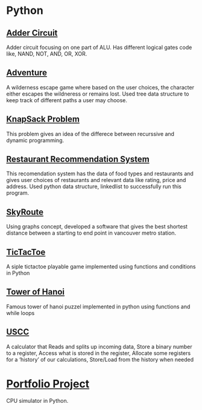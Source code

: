 # Python

## [Adder Circuit](https://github.com/aditya-tekale-99/Python/blob/main/Adder%20Circuit/adder_circuit.py)
Adder circuit focusing on one part of ALU. Has different logical gates code like, NAND, NOT, AND, OR, XOR.  

## [Adventure](https://github.com/aditya-tekale-99/Python/tree/main/Adventure)
A wilderness escape game where based on the user choices, the character either escapes the wildneress or remains lost. Used tree data structure to keep track of different paths a user may choose.

## [KnapSack Problem](https://github.com/aditya-tekale-99/Python/tree/main/KnapSack%20Problem)
This problem gives an idea of the differece between recurssive and dynamic programming.

## [Restaurant Recommendation System](https://github.com/aditya-tekale-99/Python/tree/main/Restaurant%20Recommendation%20System)
This recomendation system has the data of food types and restaurants and gives user choices of restaurants and relevant data like rating, price and address. Used python data structure, linkedlist to successfully run this program.

## [SkyRoute](https://github.com/aditya-tekale-99/Python/tree/main/SkyRoute)
Using graphs concept, developed a software that gives the best shortest distance between a starting to end point in vancouver metro station.

## [TicTacToe](https://github.com/aditya-tekale-99/Python/tree/main/Tic%20Tac%20Toe)
A siple tictactoe playable game implemented using functions and conditions in Python

## [Tower of Hanoi](https://github.com/aditya-tekale-99/Python/tree/main/Tower%20of%20Hanoi)
Famous tower of hanoi puzzel implemented in python using functions and while loops

## [USCC](https://github.com/aditya-tekale-99/Python/blob/main/USCC/calculator.py)
A calculator that Reads and splits up incoming data, Store a binary number to a register, Access what is stored in the register, Allocate some registers for a ‘history’ of our calculations, Store/Load from the history when needed

# [Portfolio Project](https://github.com/aditya-tekale-99/Python/blob/main/Portfolio-Project-CPU-Simulator/main.py)
CPU simulator in Python. 
